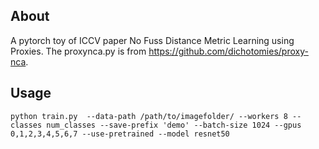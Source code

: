 ## About 

A pytorch toy of ICCV paper No Fuss Distance Metric Learning using Proxies.  The proxynca.py is from https://github.com/dichotomies/proxy-nca.



## Usage

```python train.py  --data-path /path/to/imagefolder/ --workers 8 --classes num_classes --save-prefix 'demo' --batch-size 1024 --gpus 0,1,2,3,4,5,6,7 --use-pretrained --model resnet50```

